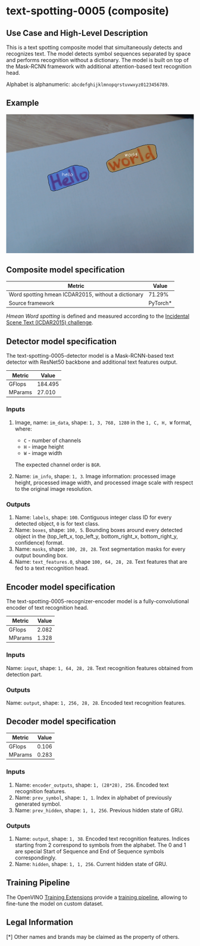 # text-spotting-0005 (composite)

## Use Case and High-Level Description

This is a text spotting composite model that simultaneously detects and
recognizes text. The model detects symbol sequences separated by space and performs
recognition without a dictionary. The model is built on top of the Mask-RCNN
framework with additional attention-based text recognition head.

Alphabet is alphanumeric: `abcdefghijklmnopqrstuvwxyz0123456789`.

## Example

![](./assets/text-spotting-0005.png)

## Composite model specification

| Metric                                              | Value     |
|-----------------------------------------------------|-----------|
| Word spotting hmean ICDAR2015, without a dictionary | 71.29%    |
| Source framework                                    | PyTorch\* |

*Hmean Word spotting* is defined and measured according to the
[Incidental Scene Text (ICDAR2015) challenge](https://rrc.cvc.uab.es/?ch=4&com=introduction).

## Detector model specification

The text-spotting-0005-detector model is a Mask-RCNN-based text detector with ResNet50 backbone and additional text features output.

| Metric                                        | Value     |
|-----------------------------------------------|-----------|
| GFlops                                        | 184.495   |
| MParams                                       | 27.010    |

### Inputs

1. Image, name: `im_data`, shape: `1, 3, 768, 1280` in the `1, C, H, W` format, where:

    - `C` - number of channels
    - `H` - image height
    - `W` - image width

    The expected channel order is `BGR`.

2. Name: `im_info`, shape: `1, 3`. Image information: processed image height,
   processed image width, and processed image scale with respect to the original image resolution.

### Outputs

1. Name: `labels`, shape: `100`. Contiguous integer class ID for every
   detected object, `0` is for text class.
2. Name: `boxes`, shape: `100, 5`. Bounding boxes around every detected object
   in the (top_left_x, top_left_y, bottom_right_x, bottom_right_y, confidence) format.
3. Name: `masks`, shape: `100, 28, 28`. Text segmentation masks for every output bounding box.
4. Name: `text_features.0`, shape `100, 64, 28, 28`. Text features that are fed to a text recognition head.

## Encoder model specification

The text-spotting-0005-recognizer-encoder model is a fully-convolutional encoder of text recognition head.

| Metric                                        | Value     |
|-----------------------------------------------|-----------|
| GFlops                                        | 2.082     |
| MParams                                       | 1.328     |

### Inputs

Name: `input`, shape: `1, 64, 28, 28`. Text recognition features obtained from detection part.

### Outputs

Name: `output`, shape: `1, 256, 28, 28`. Encoded text recognition features.

## Decoder model specification

| Metric                                        | Value     |
|-----------------------------------------------|-----------|
| GFlops                                        | 0.106     |
| MParams                                       | 0.283     |

### Inputs

1. Name: `encoder_outputs`, shape: `1, (28*28), 256`. Encoded text recognition features.
2. Name: `prev_symbol`, shape: `1, 1`. Index in alphabet of previously generated symbol.
3. Name: `prev_hidden`, shape: `1, 1, 256`. Previous hidden state of GRU.

### Outputs

1. Name: `output`, shape: `1, 38`. Encoded text recognition features. Indices starting from 2 correspond to symbols from the
alphabet. The 0 and 1 are special Start of Sequence and End of Sequence symbols correspondingly.
2. Name: `hidden`, shape: `1, 1, 256`. Current hidden state of GRU.

## Training Pipeline

The OpenVINO [Training Extensions](https://github.com/openvinotoolkit/training_extensions/blob/develop/README.md) provide a [training pipeline](https://github.com/openvinotoolkit/training_extensions/blob/develop/models/text_spotting/model_templates/alphanumeric-text-spotting/readme.md), allowing to fine-tune the model on custom dataset.

## Legal Information

[*] Other names and brands may be claimed as the property of others.

